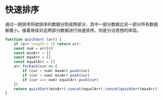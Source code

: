 # 快速排序
通过一趟排序将欲排序的数据分割成两部分，其中一部分数据比另一部分所有数据都要小。接着继续对这两部分数据进行快速排序。则是分治思想的体现。

```js
function quickSort (arr) {
    if (arr.length < 2) return arr;
    const num = arr[0]
    const minArr = []
    const maxArr = []
    const equalArr = []
    arr.forEach(cur => {
        if (cur > num) maxArr.push(cur)
        if (cur < num) minArr.push(cur)
        if (cur === num) equalArr.push(cur)
    })
    return quickSort(minArr).concat(equalArr).concat(quickSort(maxArr))
}
```